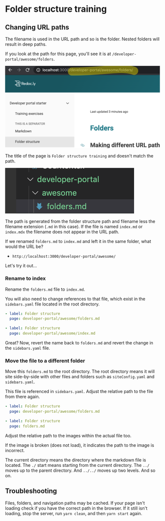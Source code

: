 # Folder structure training

## Changing URL paths

The filename is used in the URL path and so is the folder.
Nested folders will result in deep paths.

If you look at the path for this page, you'll see it is at `/developer-portal/awesome/folders`.

![path](../images/folders-url.png)

The title of the page is `Folder structure training` and doesn't match the path.

![path](../images/folders-path.png)

The path is generated from the folder structure path and filename less the filename extension (`.md` in this case).
If the file is named `index.md` or `index.mdx` the filename does not appear in the URL path.

If we renamed `folders.md` to `index.md` and left it in the same folder, what would the URL be?

- `http://localhost:3000/developer-portal/awesome/`

Let's try it out...

### Rename to index

Rename the `folders.md` file to `index.md`.

You will also need to change references to that file, which exist in the `sidebars.yaml` file located in the root directory.

```yaml Original
- label: Folder structure
  page: developer-portal/awesome/folders.md
```

```yaml New
- label: Folder structure
  page: developer-portal/awesome/index.md
```

Great? Now, revert the name back to `folders.md` and revert the change in the `sidebars.yaml` file.

### Move the file to a different folder

Move this `folders.md` to the root directory.
The root directory means it will site side-by-side with other files and folders such as `siteConfig.yaml` and `sidebars.yaml`.

This file is referenced in `sidebars.yaml`.
Adjust the relative path to the file from there again.

```yaml Original
- label: Folder structure
  page: developer-portal/awesome/folders.md
```

```yaml New
- label: Folder structure
  page: folders.md
```

Adjust the relative path to the images within the actual file too.

If the image is broken (does not load), it indicates the path to the image is incorrect.

The current directory means the directory where the markdown file is located.
The `./` start means starting from the current directory.
The `../` moves up to the parent directory.
And `../../` moves up two levels.
And so on.

## Troubleshooting

Files, folders, and navigation paths may be cached.
If your page isn't loading check if you have the correct path in the browser.
If it still isn't loading, stop the server, run `yarn clean`, and then `yarn start` again.
